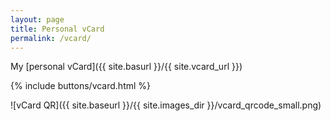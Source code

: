 ```yaml
---
layout: page
title: Personal vCard
permalink: /vcard/
---
```


My [personal vCard]({{ site.basurl }}/{{ site.vcard_url }})

{% include buttons/vcard.html %}

![vCard QR]({{ site.baseurl }}/{{ site.images_dir }}/vcard_qrcode_small.png)
